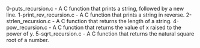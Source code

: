 0-puts_recursion.c - A C function that prints a string, followed by a new line.
1-print_rev_recursion.c - A C function that prints a string in reverse.
2-strlen_recursion.c - A C function that returns the length of a string.
4-pow_recursion.c - A C function that returns the value of x raised to the power of y.
5-sqrt_recursion.c - A C function that returns the natural square root of a number.
